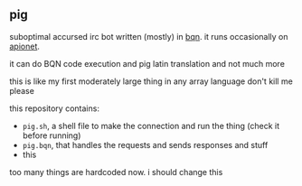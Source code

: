 ## pig

suboptimal accursed irc bot written (mostly) in [bqn](https://mlochbaum.github.io/BQN/index.html). 
it runs occasionally on [apionet](https://apionet.gh0.pw/).

it can do BQN code execution and pig latin translation and not much more

this is like my first moderately large thing in any array language don't kill me please

this repository contains:
- `pig.sh`, a shell file to make the connection and run the thing (check it before running)
- `pig.bqn`, that handles the requests and sends responses and stuff
- this

too many things are hardcoded now. i should change this